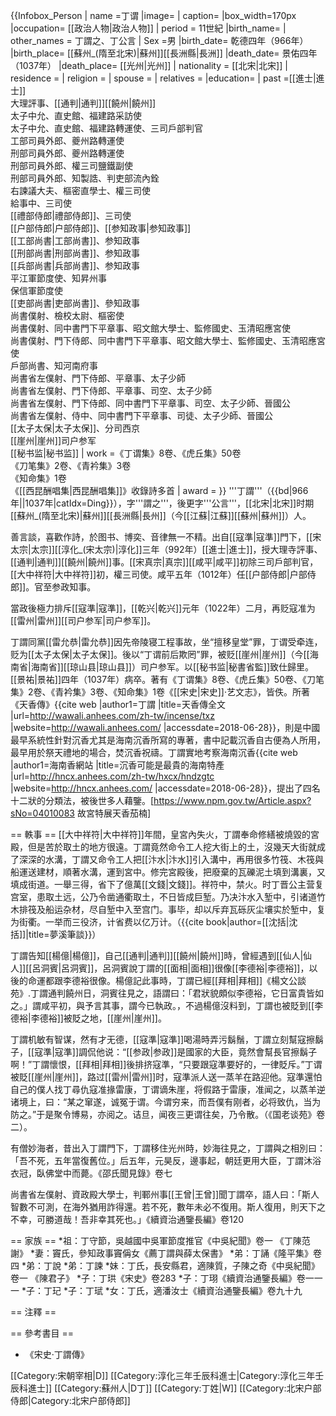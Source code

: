 {{Infobox_Person
| name =丁谓
|image=
| caption=
|box_width=170px
|occupation= [[政治人物|政治人物]]
| period = 11世紀
|birth_name=
| other_names = 丁謂之、丁公言
| Sex =男
|birth_date= 乾德四年（966年）
|birth_place= [[蘇州_(隋至北宋)|蘇州]][[長洲縣|長洲]]
|death_date= 景佑四年（1037年）
|death_place= [[光州|光州]]
| nationality = [[北宋|北宋]]
| residence =
| religion =
| spouse = 
| relatives =
|education=
| past =[[進士|進士]]<br>大理評事、[[通判|通判]][[饒州|饒州]]<br>太子中允、直史館、福建路采訪使<br>太子中允、直史館、福建路轉運使、三司戶部判官<br>工部司員外郎、夔州路轉運使<br>刑部司員外郎、夔州路轉運使<br>刑部司員外郎、權三司鹽鐵副使<br>刑部司員外郎、知製誥、判吏部流內銓<br>右諫議大夫、樞密直學士、權三司使<br>給事中、三司使<br>[[禮部侍郎|禮部侍郎]]、三司使<br>[[户部侍郎|户部侍郎]]、[[参知政事|参知政事]]<br>[[工部尚書|工部尚書]]、参知政事<br>[[刑部尚書|刑部尚書]]、参知政事<br>[[兵部尚書|兵部尚書]]、参知政事<br>平江軍節度使、知昇州事<br>保信軍節度使<br>[[吏部尚書|吏部尚書]]、參知政事<br>尚書僕射、檢校太尉、樞密使<br>尚書僕射、同中書門下平章事、昭文館大學士、監修國史、玉清昭應宮使<br>尚書僕射、門下侍郎、同中書門下平章事、昭文館大學士、監修國史、玉清昭應宮使<br>戶部尚書、知河南府事<br>尚書省左僕射、門下侍郎、平章事、太子少師<br>尚書省左僕射、門下侍郎、平章事、司空、太子少師<br>尚書省左僕射、門下侍郎、同中書門下平章事、司空、太子少師、晉國公<br>尚書省左僕射、侍中、同中書門下平章事、司徒、太子少師、晉國公<br>[[太子太保|太子太保]]、分司西京<br>[[崖州|崖州]]司户参军<br>[[秘书监|秘书监]]
| work =《丁谓集》8卷、《虎丘集》50卷<br>《刀笔集》2卷、《青衿集》3卷<br>《知命集》1卷<br>《[[西昆酬唱集|西昆酬唱集]]》收錄詩多首
| award = 
}}
'''丁謂'''（{{bd|966年||1037年|catIdx=Ding}}），字'''謂之'''，後更字'''公言'''，[[北宋|北宋]]时期[[蘇州_(隋至北宋)|蘇州]][[長洲縣|長州]]（今[[江蘇|江蘇]][[蘇州|蘇州]]）人。

善言談，喜歡作詩，於图书、博奕、音律無一不精。出自[[寇準|寇準]]門下，[[宋太宗|太宗]][[淳化_(宋太宗)|淳化]]三年（992年）[[進士|進士]]，授大理寺評事、[[通判|通判]][[饒州|饒州]]事。[[宋真宗|真宗]][[咸平|咸平]]初除三司戶部判官，[[大中祥符|大中祥符]]初，權三司使。咸平五年（1012年）任[[户部侍郎|户部侍郎]]。官至参政知事。

當政後極力排斥[[寇準|寇準]]，[[乾兴|乾兴]]元年（1022年）二月，再贬寇准为[[雷州|雷州]][[司户参军|司户参军]]。

丁謂同黨[[雷允恭|雷允恭]]因先帝陵寝工程事故，坐“擅移皇堂”罪，丁谓受牵连，贬为[[太子太保|太子太保]]。後以“丁谓前后欺罔”罪，被贬[[崖州|崖州]]（今[[海南省|海南省]][[琼山县|琼山县]]）司户参军。以[[秘书监|秘書省監]]致仕歸里。[[景祐|景祐]]四年（1037年）病卒。著有《丁谓集》8卷、《虎丘集》50卷、《刀笔集》2卷、《青衿集》3卷、《知命集》1卷<ref>《[[宋史|宋史]]·艺文志》</ref>，皆佚。所著《天香傳》<ref>{{cite web |author1=丁謂 |title=天香傳全文 |url=http://wawali.anhees.com/zh-tw/incense/txz |website=http://wawali.anhees.com/ |accessdate=2018-06-28}}</ref>，則是中國最早系統性針對沉香尤其是海南沉香所寫的專著，書中記載沉香自古便為人所用，最早用於祭天禮地的場合，焚沉香祝禱。丁謂實地考察海南沉香<ref>{{cite web |author1=海南香網站 |title=沉香可能是最貴的海南特產 |url=http://hncx.anhees.com/zh-tw/hxcx/hndzgtc |website=http://hncx.anhees.com/ |accessdate=2018-06-28}}</ref>，提出了四名十二狀的分類法，被後世多人藉鑒。<ref>[https://www.npm.gov.tw/Article.aspx?sNo=04010083 故宮特展天香茄楠]</ref>

== 軼事 ==
[[大中祥符|大中祥符]]年間，皇宮內失火，丁謂奉命修繕被燒毀的宮殿，但是苦於取土的地方很遠。丁謂竟然命令工人挖大街上的土，沒幾天大街就成了深深的水溝，丁謂又命令工人把[[汴水|汴水]]引入溝中，再用很多竹筏、木筏與船運送建材，順著水溝，運到宮中。修完宮殿後，把廢棄的瓦礫泥土填到溝裏，又填成街道。一舉三得，省下了億萬[[文錢|文錢]]。<ref>祥符中，禁火。时丁晋公主营复宫室，患取土远，公乃令凿通衢取土，不日皆成巨堑。乃决汴水入堑中，引诸道竹木排筏及船运杂材，尽自堑中入至宫门。事毕，却以斥弃瓦砾灰尘壤实於堑中，复为街衢。一举而三役济，计省费以亿万计。（{{cite book|author=[[沈括|沈括]]|title=夢溪筆談}}）</ref>

丁謂告知[[楊億|楊億]]，自己[[通判|通判]][[饒州|饒州]]時，曾經遇到[[仙人|仙人]][[呂洞賓|呂洞賓]]，呂洞賓說丁謂的[[面相|面相]]很像[[李德裕|李德裕]]，以後的命運都跟李德裕很像。楊億記此事時，丁謂已經[[拜相|拜相]]<ref>《楊文公談苑》.丁謂通判饒州日，洞賓往見之，語謂曰：「君狀貌頗似李德裕，它日富貴皆如之。」謂咸平初，與予言其事，謂今已執政。</ref>，不過楊億沒料到，丁謂也被貶到[[李德裕|李德裕]]被貶之地，[[崖州|崖州]]。

丁謂机敏有智谋，然有才无德，[[寇準|寇準]]喝湯時弄污鬍鬚，丁謂立刻幫寇擦鬍子，[[寇準|寇準]]調侃他说：“[[参政|参政]]是國家的大臣，竟然會幫長官擦鬍子啊！”丁謂懷恨，[[拜相|拜相]]後排挤寇準，“只要跟寇準要好的，一律貶斥。”丁谓被貶[[崖州|崖州]]，路过[[雷州|雷州]]时，寇準派人送一蒸羊在路迎他。寇準還怕自己的僕人找丁尋仇<ref>寇准掾雷康，丁谓谪朱崖，将假路于雷康，准闻之，以蒸羊逆诸境上，曰：“某之窜遂，诚冤于谓。今谓穷来，而吾僕有刚者，必将致仇，当为防之。”于是聚令博易，亦阅之。诘旦，闻夜三更谓往矣，乃令散。（《国老谈苑》卷二）</ref>。

有僧妙海者，昔出入丁謂門下，丁謂移住光州時，妙海往見之，丁謂與之相別曰：「吾不死，五年當復舊位。」后五年，元昊反，邊事起，朝廷更用大臣，丁謂沐浴衣冠，臥佛堂中而薨。<ref>《邵氏聞見錄》卷七</ref>

尚書省左僕射、資政殿大學士，判鄆州事[[王曾|王曾]]聞丁謂卒，語人曰：「斯人智數不可測，在海外猶用詐得還。若不死，數年未必不復用。斯人復用，則天下之不幸，可勝道哉！吾非幸其死也。」<ref>《續資治通鑒長編》卷120</ref>

== 家族 ==
*祖：丁守節，吳越國中吳軍節度推官<ref>《中吳紀聞》卷一 《丁陳范謝》</ref>
*妻：竇氏，參知政事竇偁女<ref>《薦丁謂與薛太保書》</ref>
*弟：丁誦<ref name="multiple">《隆平集》卷四</ref>
*弟：丁說<ref name="multiple"></ref>
*弟：丁諫<ref name="multiple" />
*妹：丁氏，長安縣君，適陳質，子陳之奇<ref>《中吳紀聞》卷一 《陳君子》</ref>
*子：丁珙<ref>《宋史》卷283</ref>
*子：丁珝<ref>《續資治通鑒長編》卷一一一</ref>
*子：丁玘 
*子：丁珷
*女：丁氏，適潘汝士<ref>《續資治通鑒長編》卷九十九</ref>

== 注釋 ==
<references/>

== 參考書目 ==
* 《宋史·丁謂傳》


[[Category:宋朝宰相|D]]
[[Category:淳化三年壬辰科進士|Category:淳化三年壬辰科進士]]
[[Category:蘇州人|D丁]]
[[Category:丁姓|W]]
[[Category:北宋户部侍郎|Category:北宋户部侍郎]]